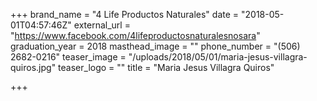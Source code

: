 +++
brand_name = "4 Life Productos Naturales"
date = "2018-05-01T04:57:46Z"
external_url = "https://www.facebook.com/4lifeproductosnaturalesnosara"
graduation_year = 2018
masthead_image = ""
phone_number = "(506) 2682-0216"
teaser_image = "/uploads/2018/05/01/maria-jesus-villagra-quiros.jpg"
teaser_logo = ""
title = "Maria Jesus Villagra Quiros"

+++
